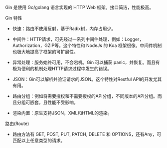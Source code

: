 Gin 是使用 Go/golang 语言实现的 HTTP Web 框架。接口简洁，性能极高。

Gin 特性
+ 快速：路由不使用反射，基于Radix树，内存占用少。

+ 中间件：HTTP请求，可先经过一系列中间件处理，例如：Logger，Authorization，GZIP等。这个特性和 NodeJs 的 Koa 框架很像。中间件机制也极大地提高了框架的可扩展性。

+ 异常处理：服务始终可用，不会宕机。Gin 可以捕获 panic，并恢复。而且有极为便利的机制处理HTTP请求过程中发生的错误。

+ JSON：Gin可以解析并验证请求的JSON。这个特性对Restful API的开发尤其有用。

+ 路由分组：例如将需要授权和不需要授权的API分组，不同版本的API分组。而且分组可嵌套，且性能不受影响。

+ 渲染内置：原生支持JSON，XML和HTML的渲染。

路由(Route)
+ 路由方法有 GET, POST, PUT, PATCH, DELETE 和 OPTIONS，还有Any，可匹配以上任意类型的请求。
